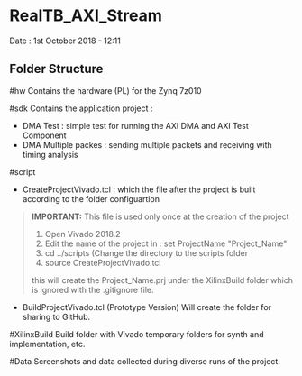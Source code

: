# RealTB_AXI_Stream
Date : 1st October 2018 - 12:11

## Folder Structure
#hw
Contains the hardware (PL) for the Zynq 7z010

#sdk
Contains the application project :
- DMA Test : simple test for running the AXI DMA and AXI Test Component
- DMA Multiple packes : sending multiple packets and receiving with timing analysis

#script
- CreateProjectVivado.tcl : which the file after the project is built according to the folder configuartion

> **IMPORTANT:**
> This file is used only once at the creation of the project 
> 1) Open Vivado 2018.2
> 2) Edit the name of the project in :  set ProjectName "Project_Name"
> 3) cd ../scripts (Change the directory to the scripts folder
> 4) source CreateProjectVivado.tcl
>
> this will create the Project_Name.prj under the XilinxBuild folder which is ignored with the .gitignore file.

- BuildProjectVivado.tcl (Prototype Version)
Will create the folder for sharing to GitHub.

#XilinxBuild
Build folder with Vivado temporary folders for synth and implementation, etc. 

#Data
Screenshots and data collected during diverse runs of the project.
